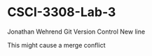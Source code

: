 # CSCI-3308-Lab-3

Jonathan Wehrend
Git Version Control
New line

This might cause a merge conflict
